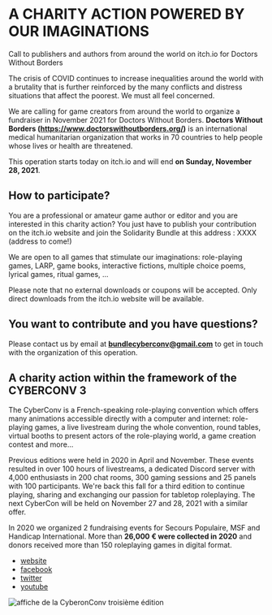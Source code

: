 # A CHARITY ACTION POWERED BY OUR IMAGINATIONS
Call to publishers and authors from around the world on itch.io for Doctors Without Borders

The crisis of COVID continues to increase inequalities around the world with a brutality that is further reinforced by the many conflicts and distress situations that affect the poorest. We must all feel concerned.

We are calling for game creators from around the world to organize a fundraiser in November 2021 for Doctors Without Borders. **Doctors Without Borders (https://www.doctorswithoutborders.org/)** is an international medical humanitarian organization that works in 70 countries to help people whose lives or health are threatened. 

This operation starts today on itch.io and will end **on Sunday, November 28, 2021**.

## How to participate? 
You are a professional or amateur game author or editor and you are interested in this charity action?  You just have to publish your contribution on the itch.io website and join the Solidarity Bundle at this address : XXXX (address to come!)

We are open to all games that stimulate our imaginations: role-playing games, LARP, game books, interactive fictions, multiple choice poems, lyrical games, ritual games, ... 

Please note that no external downloads or coupons will be accepted. Only direct downloads from the itch.io website will be available.

## You want to contribute and you have questions?
Please contact us by email at **[bundlecyberconv@gmail.com](mailto:bundlecyberconv@gmail.com)** to get in touch with the organization of this operation.

## A charity action within the framework of the CYBERCONV 3
The CyberConv is a French-speaking role-playing convention which offers many animations accessible directly with a computer and internet: role-playing games, a live livestream during the whole convention, round tables, virtual booths to present actors of the role-playing world, a game creation contest and more...  

Previous editions were held in 2020 in April and November. These events resulted in over 100 hours of livestreams, a dedicated Discord server with 4,000 enthusiasts in 200 chat rooms, 300 gaming sessions and 25 panels with 100 participants.  We're back this fall for a third edition to continue playing, sharing and exchanging our passion for tabletop roleplaying. The next CyberCon will be held on November 27 and 28, 2021 with a similar offer.  

In 2020 we organized 2 fundraising events for Secours Populaire, MSF and Handicap International. More than **26,000 € were collected in 2020** and donors received more than 150 roleplaying games in digital format.  

- [website](https://cyberconv.com)
- [facebook](https://www.facebook.com/cyberconv)
- [twitter](https://twitter.com/cyber_conv)
- [youtube](https://www.facebook.com/cyberconv/)


![affiche de la CyberonConv troisième édition](https://i.imgur.com/Jm4BZnK.jpeg)

